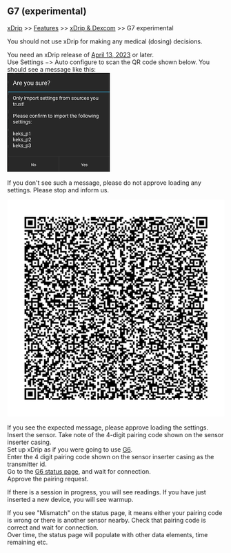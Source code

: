 ## G7 (experimental)
[xDrip](../../README.md) >> [Features](../Features_page.md) >> [xDrip & Dexcom](../Dexcom_page.md) >> G7 experimental  
  
You should not use xDrip for making any medical (dosing) decisions.  
  
You need an xDrip release of [April 13, 2023](https://github.com/NightscoutFoundation/xDrip/releases/tag/2023.04.13) or later.  
Use Settings &#8722;> Auto configure to scan the QR code shown below. You should see a message like this:  
![](./images/keks_QR_confirm.png)  
  
If you don't see such a message, please do not approve loading any settings.  Please stop and inform us.  
  
![](./images/G7_keks_QR.png)  
  
If you see the expected message, please approve loading the settings.  
Insert the sensor.  Take note of the 4-digit pairing code shown on the sensor inserter casing.  
Set up xDrip as if you were going to use [G6](../G6-Recommended-Settings.md).  
Enter the 4 digit pairing code shown on the sensor inserter casing as the transmitter id.  
Go to the [G6 status page](../StatusG5G6.md), and wait for connection.  
Approve the pairing request.  
  
If there is a session in progress, you will see readings.  If you have just inserted a new device, you will see warmup.  
  
If you see "Mismatch" on the status page, it means either your pairing code is wrong or there is another sensor nearby. Check that pairing code is correct and wait for connection.  
Over time, the status page will populate with other data elements, time remaining etc.  
  
  
  
